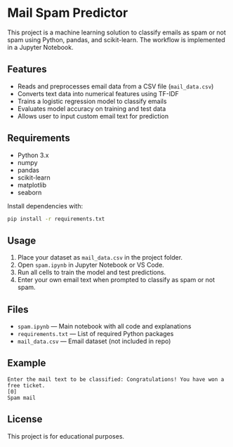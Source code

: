# Mail Spam Predictor

This project is a machine learning solution to classify emails as spam or not spam using Python, pandas, and scikit-learn. The workflow is implemented in a Jupyter Notebook.

## Features

- Reads and preprocesses email data from a CSV file (`mail_data.csv`)
- Converts text data into numerical features using TF-IDF
- Trains a logistic regression model to classify emails
- Evaluates model accuracy on training and test data
- Allows user to input custom email text for prediction

## Requirements

- Python 3.x
- numpy
- pandas
- scikit-learn
- matplotlib
- seaborn

Install dependencies with:
```sh
pip install -r requirements.txt
```

## Usage

1. Place your dataset as `mail_data.csv` in the project folder.
2. Open `spam.ipynb` in Jupyter Notebook or VS Code.
3. Run all cells to train the model and test predictions.
4. Enter your own email text when prompted to classify as spam or not spam.

## Files

- `spam.ipynb` — Main notebook with all code and explanations
- `requirements.txt` — List of required Python packages
- `mail_data.csv` — Email dataset (not included in repo)

## Example

```
Enter the mail text to be classified: Congratulations! You have won a free ticket.
[0]
Spam mail
```

## License

This project is for educational purposes.
